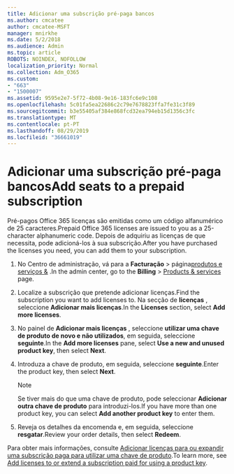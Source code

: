 ```yaml
---
title: Adicionar uma subscrição pré-paga bancos
ms.author: cmcatee
author: cmcatee-MSFT
manager: mnirkhe
ms.date: 5/2/2018
ms.audience: Admin
ms.topic: article
ROBOTS: NOINDEX, NOFOLLOW
localization_priority: Normal
ms.collection: Adm_O365
ms.custom:
- "663"
- "1500007"
ms.assetid: 9595e2e7-5f72-4b08-9e16-183fc6e9c108
ms.openlocfilehash: 5c01fa5ea22686c2c79e7678823ffa7fe31c3f89
ms.sourcegitcommit: b3e55405af384e868fcd32ea794eb15d1356c3fc
ms.translationtype: MT
ms.contentlocale: pt-PT
ms.lasthandoff: 08/29/2019
ms.locfileid: "36661019"
---
```

# <a name="add-seats-to-a-prepaid-subscription"></a><span data-ttu-id="d0600-102">Adicionar uma subscrição pré-paga bancos</span><span class="sxs-lookup"><span data-stu-id="d0600-102">Add seats to a prepaid subscription</span></span>

<span data-ttu-id="d0600-103">Pré-pagos Office 365 licenças são emitidas como um código alfanumérico de 25 caracteres.</span><span class="sxs-lookup"><span data-stu-id="d0600-103">Prepaid Office 365 licenses are issued to you as a 25-character alphanumeric code.</span></span> <span data-ttu-id="d0600-104">Depois de adquiriu as licenças de que necessita, pode adicioná-los à sua subscrição.</span><span class="sxs-lookup"><span data-stu-id="d0600-104">After you have purchased the licenses you need, you can add them to your subscription.</span></span> 

1. <span data-ttu-id="d0600-105">No Centro de administração, vá para a **Facturação** > página[produtos e serviços &](https://go.microsoft.com/fwlink/p/?linkid=842054) .</span><span class="sxs-lookup"><span data-stu-id="d0600-105">In the admin center, go to the **Billing** > [Products & services](https://go.microsoft.com/fwlink/p/?linkid=842054) page.</span></span>

2. <span data-ttu-id="d0600-106">Localize a subscrição que pretende adicionar licenças.</span><span class="sxs-lookup"><span data-stu-id="d0600-106">Find the subscription you want to add licenses to.</span></span> <span data-ttu-id="d0600-107">Na secção de **licenças** , seleccione **Adicionar mais licenças**.</span><span class="sxs-lookup"><span data-stu-id="d0600-107">In the **Licenses** section, select **Add more licenses**.</span></span>

3. <span data-ttu-id="d0600-108">No painel de **Adicionar mais licenças** , seleccione **utilizar uma chave de produto de novo e não utilizados**, em seguida, seleccione **seguinte**.</span><span class="sxs-lookup"><span data-stu-id="d0600-108">In the **Add more licenses** pane, select **Use a new and unused product key**, then select **Next**.</span></span>

4. <span data-ttu-id="d0600-109">Introduza a chave de produto, em seguida, seleccione **seguinte**.</span><span class="sxs-lookup"><span data-stu-id="d0600-109">Enter the product key, then select **Next**.</span></span>

    > [!NOTE]
    > <span data-ttu-id="d0600-110">Se tiver mais do que uma chave de produto, pode seleccionar **Adicionar outra chave de produto** para introduzi-los.</span><span class="sxs-lookup"><span data-stu-id="d0600-110">If you have more than one product key, you can select **Add another product key** to enter them.</span></span>

5. <span data-ttu-id="d0600-111">Reveja os detalhes da encomenda e, em seguida, seleccione **resgatar**.</span><span class="sxs-lookup"><span data-stu-id="d0600-111">Review your order details, then select **Redeem**.</span></span>

<span data-ttu-id="d0600-112">Para obter mais informações, consulte [Adicionar licenças para ou expandir uma subscrição paga para utilizar uma chave de produto](https://docs.microsoft.com/office365/admin/misc/add-licenses-using-product-key).</span><span class="sxs-lookup"><span data-stu-id="d0600-112">To learn more, see [Add licenses to or extend a subscription paid for using a product key](https://docs.microsoft.com/office365/admin/misc/add-licenses-using-product-key).</span></span>
